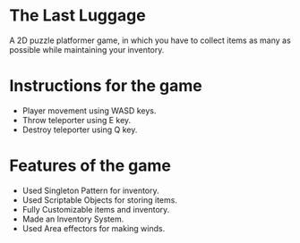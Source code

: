 # The Last Luggage
A 2D puzzle platformer game, in which you have to collect items as many as possible while maintaining your inventory.

# Instructions for the game
- Player movement using WASD keys.
- Throw teleporter using E key.
- Destroy teleporter using Q key.

# Features of the game
- Used Singleton Pattern for inventory.
- Used Scriptable Objects for storing items.
- Fully Customizable items and inventory.
- Made an Inventory System.
- Used Area effectors for making winds.
